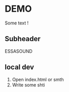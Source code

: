 # DEMO

Some text !

## Subheader

ESSASOUND

## local dev

1. Open index.html or smth
2. Write some shti


